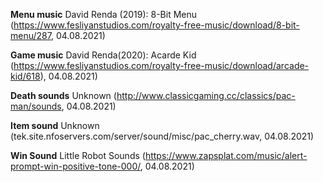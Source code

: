 
**Menu music**
David Renda (2019): 8-Bit Menu
(https://www.fesliyanstudios.com/royalty-free-music/download/8-bit-menu/287, 04.08.2021)

**Game music**
David Renda(2020): Acarde Kid
(https://www.fesliyanstudios.com/royalty-free-music/download/arcade-kid/618), 04.08.2021)

**Death sounds**
Unknown
(http://www.classicgaming.cc/classics/pac-man/sounds, 04.08.2021)

**Item sound**
Unknown
(tek.site.nfoservers.com/server/sound/misc/pac_cherry.wav, 04.08.2021)

**Win Sound**
Little Robot Sounds
(https://www.zapsplat.com/music/alert-prompt-win-positive-tone-000/, 04.08.2021)

